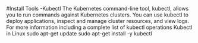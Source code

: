#Install Tools -Kubectl
The Kubernetes command-line tool, kubectl, allows you to run commands against Kubernetes clusters. You can use kubectl to deploy applications, inspect and manage cluster resources, and view logs. For more information including a complete list of kubectl operations
Kubectl in Linux
  sudo apt-get update
  sudo apt-get install -y kubectl
